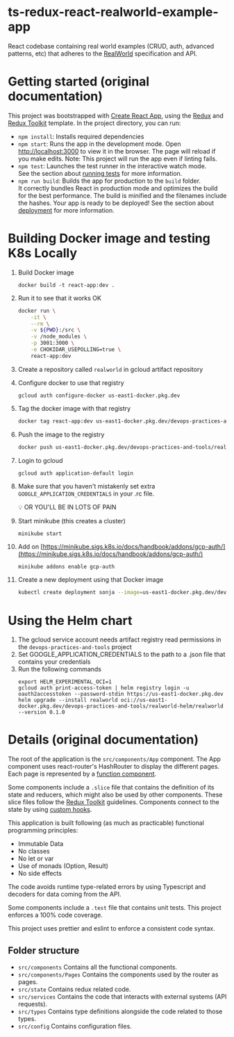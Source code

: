 # ts-redux-react-realworld-example-app
React codebase containing real world examples (CRUD, auth, advanced patterns, etc) that adheres to the [RealWorld](https://github.com/gothinkster/realworld) specification and API.

# Getting started (original documentation)

This project was bootstrapped with [Create React App](https://github.com/facebook/create-react-app), using the [Redux](https://redux.js.org/) and [Redux Toolkit](https://redux-toolkit.js.org/) template. In the project directory, you can run:

- `npm install`: Installs required dependencies
- `npm start`: Runs the app in the development mode. Open [http://localhost:3000](http://localhost:3000) to view it in the browser. The page will reload if you make edits. Note: This project will run the app even if linting fails.
- `npm test`: Launches the test runner in the interactive watch mode.<br />
See the section about [running tests](https://facebook.github.io/create-react-app/docs/running-tests) for more information.
- `npm run build`: Builds the app for production to the `build` folder.<br /> It correctly bundles React in production mode and optimizes the build for the best performance. The build is minified and the filenames include the hashes. Your app is ready to be deployed! See the section about [deployment](https://facebook.github.io/create-react-app/docs/deployment) for more information.

# Building Docker image and testing K8s Locally
1. Build Docker image
    
    ```
    docker build -t react-app:dev .
    ```
    
2. Run it to see that it works OK 
    
    ```bash
    docker run \
        -it \
        --rm \
        -v ${PWD}:/src \
        -v /node_modules \
        -p 3001:3000 \
        -e CHOKIDAR_USEPOLLING=true \
        react-app:dev
    ```
    
3. Create a repository called `realworld` in gcloud artifact repository
4. Configure docker to use that registry
    
    ```
    gcloud auth configure-docker us-east1-docker.pkg.dev
    ```
    
5. Tag the docker image with that registry
    
    ```bash
    docker tag react-app:dev us-east1-docker.pkg.dev/devops-practices-and-tools/realworld/react-app:dev
    ```
    
6. Push the image to the registry
    
    ```bash
    docker push us-east1-docker.pkg.dev/devops-practices-and-tools/realworld/react-app:dev
    ```
    
7. Login to gcloud
    
    ```
    gcloud auth application-default login
    ```
    
8. Make sure that you haven't mistakenly set extra `GOOGLE_APPLICATION_CREDENTIALS` in your .rc file.
    
    <aside>
    💡 OR YOU'LL BE IN LOTS OF PAIN
    </aside>
    
9. Start minikube (this creates a cluster)
    
    ```bash
    minikube start
    ```
    
10. Add on [https://minikube.sigs.k8s.io/docs/handbook/addons/gcp-auth/](https://minikube.sigs.k8s.io/docs/handbook/addons/gcp-auth/)
    
    ```
    minikube addons enable gcp-auth
    ```
    
11. Create a new deployment using that Docker image
    
    ```bash
    kubectl create deployment sonja --image=us-east1-docker.pkg.dev/devops-practices-and-tools/realworld/react-app:dev
    ```

# Using the Helm chart
1. The gcloud service account needs artifact registry read permissions in the `devops-practices-and-tools` project
1. Set GOOGLE_APPLICATION_CREDENTIALS to the path to a .json file that contains your credentials
1. Run the following commands
    ```
    export HELM_EXPERIMENTAL_OCI=1
    gcloud auth print-access-token | helm registry login -u oauth2accesstoken --password-stdin https://us-east1-docker.pkg.dev
    helm upgrade --install realworld oci://us-east1-docker.pkg.dev/devops-practices-and-tools/realworld-helm/realworld --version 0.1.0
    ```

# Details (original documentation)
The root of the application is the `src/components/App` component. The App component uses react-router's HashRouter to display the different pages. Each page is represented by a [function component](https://reactjs.org/docs/components-and-props.html). 

Some components include a `.slice` file that contains the definition of its state and reducers, which might also be used by other components. These slice files follow the [Redux Toolkit](https://redux-toolkit.js.org/) guidelines. Components connect to the state by using [custom hooks](https://reactjs.org/docs/hooks-custom.html#using-a-custom-hook).

This application is built following (as much as practicable) functional programming principles:
* Immutable Data
* No classes
* No let or var
* Use of monads (Option, Result)
* No side effects

The code avoids runtime type-related errors by using Typescript and decoders for data coming from the API.

Some components include a `.test` file that contains unit tests. This project enforces a 100% code coverage.

This project uses prettier and eslint to enforce a consistent code syntax.

## Folder structure
* `src/components` Contains all the functional components.
* `src/components/Pages` Contains the components used by the router as pages.
* `src/state` Contains redux related code.
* `src/services` Contains the code that interacts with external systems (API requests).
* `src/types` Contains type definitions alongside the code related to those types.
* `src/config` Contains configuration files.
